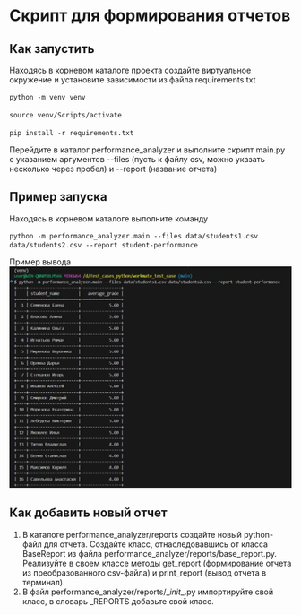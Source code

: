 # Скрипт для формирования отчетов

## Как запустить
Находясь в корневом каталоге проекта создайте виртуальное окружение и установите зависимости из файла requirements.txt
```
python -m venv venv

source venv/Scripts/activate

pip install -r requirements.txt
```

Перейдите в каталог performance_analyzer и выполните скрипт main.py с указанием аргументов --files (пусть к файлу csv, можно указать несколько через пробел) и --report (название отчета)

## Пример запуска
Находясь в корневом каталоге выполните команду
```
python -m performance_analyzer.main --files data/students1.csv data/students2.csv --report student-performance
```
Пример вывода
![Пример вывода](/example.JPG)

## Как добавить новый отчет
1. В каталоге performance_analyzer/reports создайте новый python-файл для отчета. Создайте класс, отнаследовавшись от класса BaseReport из файла performance_analyzer/reports/base_report.py. Реализуйте в своем классе методы get_report (формирование отчета из преобразованного csv-файла) и print_report (вывод отчета в терминал).
2. В файл performance_analyzer/reports/\__init__.py импортируйте свой класс, в словарь _REPORTS добавьте свой класс.